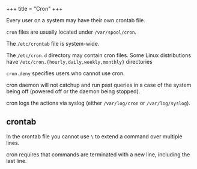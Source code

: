 +++
title = "Cron"
+++

Every user on a system may have their own crontab file.

`cron` files are usually located under `/var/spool/cron`.

The `/etc/crontab` file is system-wide.

The `/etc/cron.d` directory may contain cron files. Some Linux distributions
have `/etc/cron.{hourly,daily,weekly,monthly}` directories

`cron.deny` specifies users who cannot use cron.

cron daemon will not catchup and run past queries in a case of the system being off (powered off or the daemon being stopped).

cron logs the actions via syslog (either `/var/log/cron` or `/var/log/syslog`).

## crontab

In the crontab file you cannot use `\` to extend a command over multiple lines.

cron requires that commands are terminated with a new line, including the last line.

